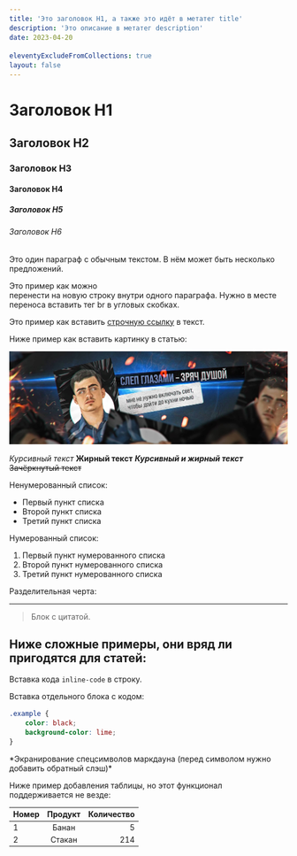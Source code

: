 ```yaml
---
title: 'Это заголовок H1, а также это идёт в метатег title'
description: 'Это описание в метатег description'
date: 2023-04-20

eleventyExcludeFromCollections: true
layout: false
---
```


# Заголовок H1

## Заголовок H2

### Заголовок H3

#### Заголовок H4

##### Заголовок H5

###### Заголовок H6

Это один параграф с обычным текстом. В нём может быть несколько предложений.

Это пример как можно <br>
перенести на новую строку внутри одного параграфа. Нужно в месте переноса вставить тег br в угловых скобках.

Это пример как вставить [строчную ссылку](https://example.com) в текст.

Ниже пример как вставить картинку в статью:

![alt картинки](/img/example.jpg)

*Курсивный текст*
**Жирный текст**
**_Курсивный и жирный текст_**
~~Зачёркнутый текст~~

Ненумерованный список:

- Первый пункт списка
- Второй пункт списка
- Третий пункт списка

Нумерованный список:

1. Первый пункт нумерованного списка
2. Второй пункт нумерованного списка
3. Третий пункт нумерованного списка

Разделительная черта:

---

> Блок с цитатой.






## Ниже сложные примеры, они вряд ли пригодятся для статей:


Вставка кода `inline-code` в строку.

Вставка отдельного блока с кодом:

```css
.example {
	color: black;
	background-color: lime;
}
```

\*Экранирование спецсимволов маркдауна (перед символом нужно добавить обратный слэш)\*

<!-- Внутри этой конструкции можно оставить комментарий, который не будет выводиться в итоговый HTML. -->

Ниже пример добавления таблицы, но этот функционал поддерживается не везде:

| Номер | Продукт | Количество |
|:------|:-------:|-----------:|
| 1     | Банан   | 5          |
| 2     | Стакан  | 214        |

